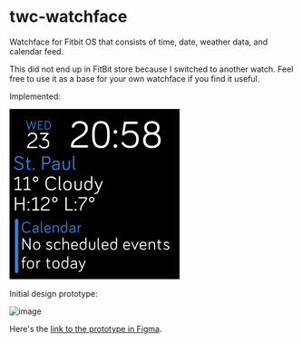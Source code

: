 # twc-watchface

Watchface for Fitbit OS that consists of time, date, weather data, and calendar feed. 

This did not end up in FitBit store because I switched to another watch. Feel free to use it as a base for your own watchface if you find it useful.

Implemented:

![alt text](/docs/screenshot.png 'Logo Title Text 1')

Initial design prototype:

![image](https://user-images.githubusercontent.com/8149365/109662336-9f5c1680-7b73-11eb-8a76-43e68532a4f9.png)

Here's the [link to the prototype in Figma](https://www.figma.com/file/Rr5aIiBwq4yAoJ1oKO443R/Fitbit-watchface?node-id=0%3A1).
